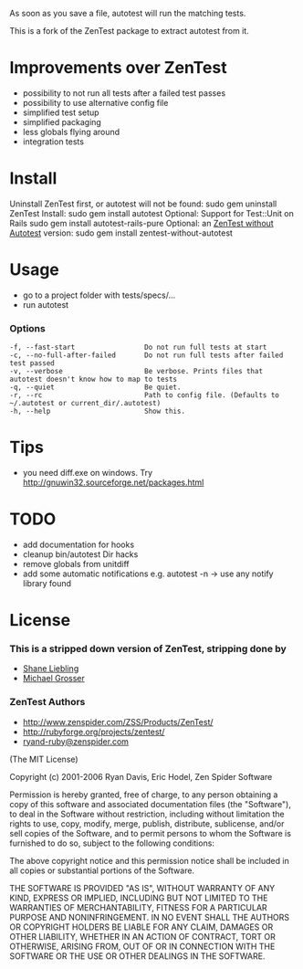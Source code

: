 As soon as you save a file, autotest will run the matching tests.

This is a fork of the ZenTest package to extract autotest from it.

Improvements over ZenTest
=========================
 - possibility to not run all tests after a failed test passes
 - possibility to use alternative config file
 - simplified test setup
 - simplified packaging
 - less globals flying around
 - integration tests


Install
=======
Uninstall ZenTest first, or autotest will not be found:
    sudo gem uninstall ZenTest
Install:
    sudo gem install autotest
Optional: Support for Test::Unit on Rails
    sudo gem install autotest-rails-pure
Optional: an [ZenTest without Autotest](http://github.com/grosser/zentest) version:
    sudo gem install zentest-without-autotest


Usage
=====
 - go to a project folder with tests/specs/...
 - run autotest

### Options
    -f, --fast-start                 Do not run full tests at start
    -c, --no-full-after-failed       Do not run full tests after failed test passed
    -v, --verbose                    Be verbose. Prints files that autotest doesn't know how to map to tests
    -q, --quiet                      Be quiet.
    -r, --rc                         Path to config file. (Defaults to ~/.autotest or current_dir/.autotest)
    -h, --help                       Show this.


Tips
====
 - you need diff.exe on windows. Try http://gnuwin32.sourceforge.net/packages.html

TODO
====
 - add documentation for hooks
 - cleanup bin/autotest Dir hacks
 - remove globals from unitdiff
 - add some automatic notifications e.g. autotest -n -> use any notify library found


License
=======

### This is a stripped down version of ZenTest, stripping done by
 - [Shane Liebling](http://github.com/shanel)
 - [Michael Grosser](http://pragmatig.wordpress.com)

### ZenTest Authors
 - http://www.zenspider.com/ZSS/Products/ZenTest/
 - http://rubyforge.org/projects/zentest/
 - ryand-ruby@zenspider.com


(The MIT License)

Copyright (c) 2001-2006 Ryan Davis, Eric Hodel, Zen Spider Software

Permission is hereby granted, free of charge, to any person obtaining
a copy of this software and associated documentation files (the
"Software"), to deal in the Software without restriction, including
without limitation the rights to use, copy, modify, merge, publish,
distribute, sublicense, and/or sell copies of the Software, and to
permit persons to whom the Software is furnished to do so, subject to
the following conditions:

The above copyright notice and this permission notice shall be
included in all copies or substantial portions of the Software.

THE SOFTWARE IS PROVIDED "AS IS", WITHOUT WARRANTY OF ANY KIND,
EXPRESS OR IMPLIED, INCLUDING BUT NOT LIMITED TO THE WARRANTIES OF
MERCHANTABILITY, FITNESS FOR A PARTICULAR PURPOSE AND NONINFRINGEMENT.
IN NO EVENT SHALL THE AUTHORS OR COPYRIGHT HOLDERS BE LIABLE FOR ANY
CLAIM, DAMAGES OR OTHER LIABILITY, WHETHER IN AN ACTION OF CONTRACT,
TORT OR OTHERWISE, ARISING FROM, OUT OF OR IN CONNECTION WITH THE
SOFTWARE OR THE USE OR OTHER DEALINGS IN THE SOFTWARE.